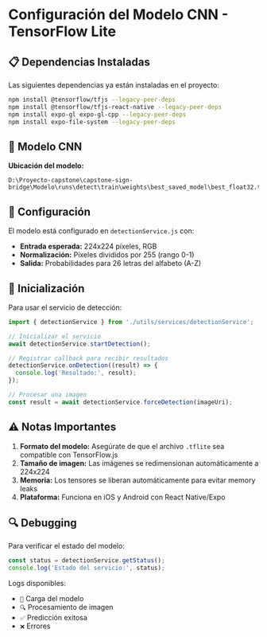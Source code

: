 # Configuración del Modelo CNN - TensorFlow Lite

## 📋 Dependencias Instaladas

Las siguientes dependencias ya están instaladas en el proyecto:

```bash
npm install @tensorflow/tfjs --legacy-peer-deps
npm install @tensorflow/tfjs-react-native --legacy-peer-deps
npm install expo-gl expo-gl-cpp --legacy-peer-deps
npm install expo-file-system --legacy-peer-deps
```

## 🧠 Modelo CNN

**Ubicación del modelo:** 
```
D:\Proyecto-capstone\capstone-sign-bridge\Modelo\runs\detect\train\weights\best_saved_model\best_float32.tflite
```

## 🔧 Configuración

El modelo está configurado en `detectionService.js` con:
- **Entrada esperada:** 224x224 píxeles, RGB
- **Normalización:** Píxeles divididos por 255 (rango 0-1)
- **Salida:** Probabilidades para 26 letras del alfabeto (A-Z)

## 🚀 Inicialización

Para usar el servicio de detección:

```javascript
import { detectionService } from './utils/services/detectionService';

// Inicializar el servicio
await detectionService.startDetection();

// Registrar callback para recibir resultados
detectionService.onDetection((result) => {
  console.log('Resultado:', result);
});

// Procesar una imagen
const result = await detectionService.forceDetection(imageUri);
```

## ⚠️ Notas Importantes

1. **Formato del modelo:** Asegúrate de que el archivo `.tflite` sea compatible con TensorFlow.js
2. **Tamaño de imagen:** Las imágenes se redimensionan automáticamente a 224x224
3. **Memoria:** Los tensores se liberan automáticamente para evitar memory leaks
4. **Plataforma:** Funciona en iOS y Android con React Native/Expo

## 🔍 Debugging

Para verificar el estado del modelo:

```javascript
const status = detectionService.getStatus();
console.log('Estado del servicio:', status);
```

Logs disponibles:
- `🧠` Carga del modelo
- `🔍` Procesamiento de imagen  
- `✅` Predicción exitosa
- `❌` Errores